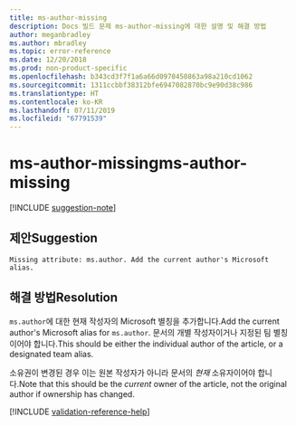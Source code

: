 ```yaml
---
title: ms-author-missing
description: Docs 빌드 문제 ms-author-missing에 대한 설명 및 해결 방법
author: meganbradley
ms.author: mbradley
ms.topic: error-reference
ms.date: 12/20/2018
ms.prod: non-product-specific
ms.openlocfilehash: b343cd3f7f1a6a66d0970450863a98a210cd1062
ms.sourcegitcommit: 1311ccbbf38312bfe6947082870bc9e90d38c986
ms.translationtype: HT
ms.contentlocale: ko-KR
ms.lasthandoff: 07/11/2019
ms.locfileid: "67791539"
---
```

# <a name="ms-author-missing"></a><span data-ttu-id="feaa2-103">ms-author-missing</span><span class="sxs-lookup"><span data-stu-id="feaa2-103">ms-author-missing</span></span>

[!INCLUDE [suggestion-note](includes/suggestion-note.md)]

## <a name="suggestion"></a><span data-ttu-id="feaa2-104">제안</span><span class="sxs-lookup"><span data-stu-id="feaa2-104">Suggestion</span></span>

`Missing attribute: ms.author. Add the current author's Microsoft alias.`

## <a name="resolution"></a><span data-ttu-id="feaa2-105">해결 방법</span><span class="sxs-lookup"><span data-stu-id="feaa2-105">Resolution</span></span>

<span data-ttu-id="feaa2-106">`ms.author`에 대한 현재 작성자의 Microsoft 별칭을 추가합니다.</span><span class="sxs-lookup"><span data-stu-id="feaa2-106">Add the current author's Microsoft alias for `ms.author`.</span></span> <span data-ttu-id="feaa2-107">문서의 개별 작성자이거나 지정된 팀 별칭이어야 합니다.</span><span class="sxs-lookup"><span data-stu-id="feaa2-107">This should be either the individual author of the article, or a designated team alias.</span></span>

<span data-ttu-id="feaa2-108">소유권이 변경된 경우 이는 원본 작성자가 아니라 문서의 *현재* 소유자이어야 합니다.</span><span class="sxs-lookup"><span data-stu-id="feaa2-108">Note that this should be the *current* owner of the article, not the original author if ownership has changed.</span></span>

<!--make sure to add this file to your includes folder and verify the path-->
[!INCLUDE [validation-reference-help](includes/validation-reference-help.md)]
